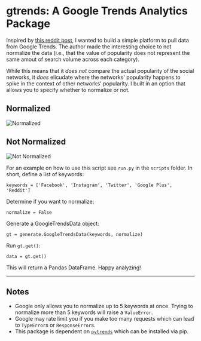 # gtrends: A Google Trends Analytics Package

Inspired by [this reddit post](https://www.reddit.com/r/dataisbeautiful/comments/8ahy05/internet_communities_popularity_on_google_trends/), I wanted to build a simple platform to pull data from Google Trends. The author made the interesting choice to not normalize the data (i.e., that the value of popularity does not represent the same amout of search volume across each category). 

While this means that it _does not_ compare the actual popularity of the social networks, it _does_ elicudate where the networks' popularity happens to spike in the context of other networks' popularity. I built in an option that allows you to specify whether to normalize or not.

## Normalized

![Normalized](https://i.imgur.com/AU0c7fu.png)

## Not Normalized

![Not Normalized](https://i.imgur.com/120geGD.png)

For an example on how to use this script see `run.py` in the `scripts` folder. In short, define a list of keywords:

    keywords = ['Facebook', 'Instagram', 'Twitter', 'Google Plus', 'Reddit']

Determine if you want to normalize:

    normalize = False

Generate a GoogleTrendsData object:

    gt = generate.GoogleTrendsData(keywords, normalize)

Run `gt.get()`:

    data = gt.get()

This will return a Pandas DataFrame. Happy analyzing!

***

## Notes

- Google only allows you to normalize up to 5 keywords at once. Trying to normalize more than 5 keywords will raise a `ValueError`.
- Google may rate limit you if you make too many requests which can lead to `TypeError`s or `ResponseError`s.
- This package is dependent on [`pytrends`](https://github.com/GeneralMills/pytrends) which can be installed via pip.